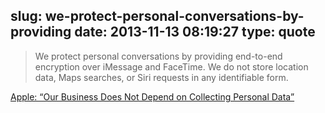 slug: we-protect-personal-conversations-by-providing
date: 2013-11-13 08:19:27
type: quote
---

> We protect personal conversations by providing end-to-end encryption over iMessage and FaceTime. We do not store location data, Maps searches, or Siri requests in any identifiable form.

[Apple: “Our Business Does Not Depend on Collecting Personal Data”](http://allthingsd.com/20131105/apple-our-business-does-not-depend-on-collecting-personal-data/)
